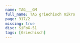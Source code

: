 ```yaml
---
name: TAG___GM
full_name: TAG griechisch mikro
page: 317/2
missing: true
disc: SiFoX-51
tags: [Griechisch]
---
```

